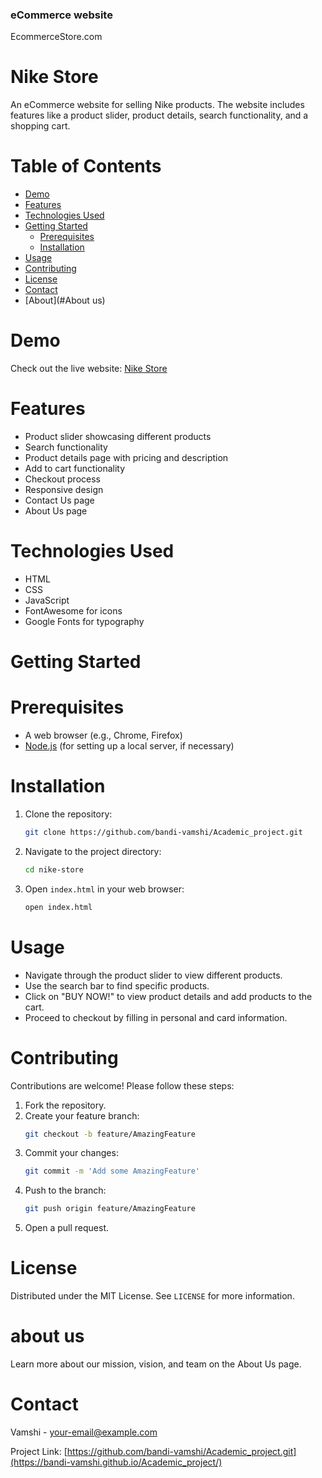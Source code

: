 ﻿ ### eCommerce website ###
 EcommerceStore.com

 # Nike Store

An eCommerce website for selling Nike products. The website includes features like a product slider, product details, search functionality, and a shopping cart.

# Table of Contents

- [Demo](#demo)
- [Features](#features)
- [Technologies Used](#technologies-used)
- [Getting Started](#getting-started)
  - [Prerequisites](#prerequisites)
  - [Installation](#installation)
- [Usage](#usage)
- [Contributing](#contributing)
- [License](#license)
- [Contact](#contact)
- [About](#About us)

# Demo

Check out the live website: [Nike Store](https://bandi-vamshi.github.io/Academic_project/)

# Features

- Product slider showcasing different products
- Search functionality
- Product details page with pricing and description
- Add to cart functionality
- Checkout process
- Responsive design
- Contact Us page
- About Us page

# Technologies Used

- HTML
- CSS
- JavaScript
- FontAwesome for icons
- Google Fonts for typography

# Getting Started

# Prerequisites

- A web browser (e.g., Chrome, Firefox)
- [Node.js](https://nodejs.org/) (for setting up a local server, if necessary)

# Installation

1. Clone the repository:
    ```sh
    git clone https://github.com/bandi-vamshi/Academic_project.git
    ```
2. Navigate to the project directory:
    ```sh
    cd nike-store
    ```
3. Open `index.html` in your web browser:
    ```sh
    open index.html
    ```

# Usage

- Navigate through the product slider to view different products.
- Use the search bar to find specific products.
- Click on "BUY NOW!" to view product details and add products to the cart.
- Proceed to checkout by filling in personal and card information.

# Contributing

Contributions are welcome! Please follow these steps:

1. Fork the repository.
2. Create your feature branch:
    ```sh
    git checkout -b feature/AmazingFeature
    ```
3. Commit your changes:
    ```sh
    git commit -m 'Add some AmazingFeature'
    ```
4. Push to the branch:
    ```sh
    git push origin feature/AmazingFeature
    ```
5. Open a pull request.

# License

Distributed under the MIT License. See `LICENSE` for more information.

# about us

Learn more about our mission, vision, and team on the About Us page.

 # Contact

Vamshi - [your-email@example.com](mailto:your-email@example.com)

Project Link: [https://github.com/bandi-vamshi/Academic_project.git](https://bandi-vamshi.github.io/Academic_project/)

